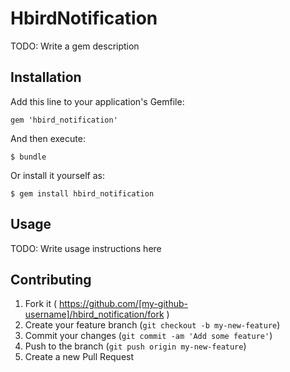 # HbirdNotification

TODO: Write a gem description

## Installation

Add this line to your application's Gemfile:

    gem 'hbird_notification'

And then execute:

    $ bundle

Or install it yourself as:

    $ gem install hbird_notification

## Usage

TODO: Write usage instructions here

## Contributing

1. Fork it ( https://github.com/[my-github-username]/hbird_notification/fork )
2. Create your feature branch (`git checkout -b my-new-feature`)
3. Commit your changes (`git commit -am 'Add some feature'`)
4. Push to the branch (`git push origin my-new-feature`)
5. Create a new Pull Request
